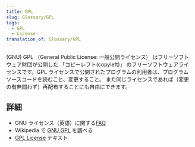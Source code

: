 ```yaml
---
title: GPL
slug: Glossary/GPL
tags:
  - GPL
  - License
translation_of: Glossary/GPL
---
```

(GNU) GPL （General Public License: 一般公開ライセンス） はフリーソフトウェア財団が公開した 「コピーレフト(copyleft)」 のフリーソフトウェアライセンスです。GPL ライセンスで公開されたプログラムの利用者は、プログラムソースコードを読むこと、変更すること、 また同じライセンスであれば（変更の有無問わず）再配布することにも自由にできます。

## 詳細

- GNU ライセンス（英語）に関する[FAQ](http://www.gnu.org/licenses/gpl-faq.html)
- Wikipedia で [GNU GPL](https://ja.wikipedia.org/wiki/GNU_General_Public_License) を調べる
- [GPL License](https://gnu.org/licenses/gpl.html) テキスト
